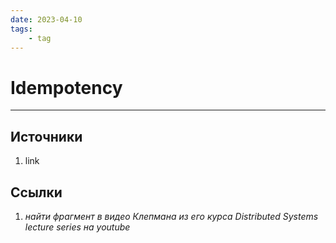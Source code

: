 ```yaml
---
date: 2023-04-10
tags:
    - tag
---
```

# Idempotency

---

## Источники

1. link

## Ссылки

1. *найти фрагмент в видео Клепмана из его курса Distributed Systems lecture series на youtube*
